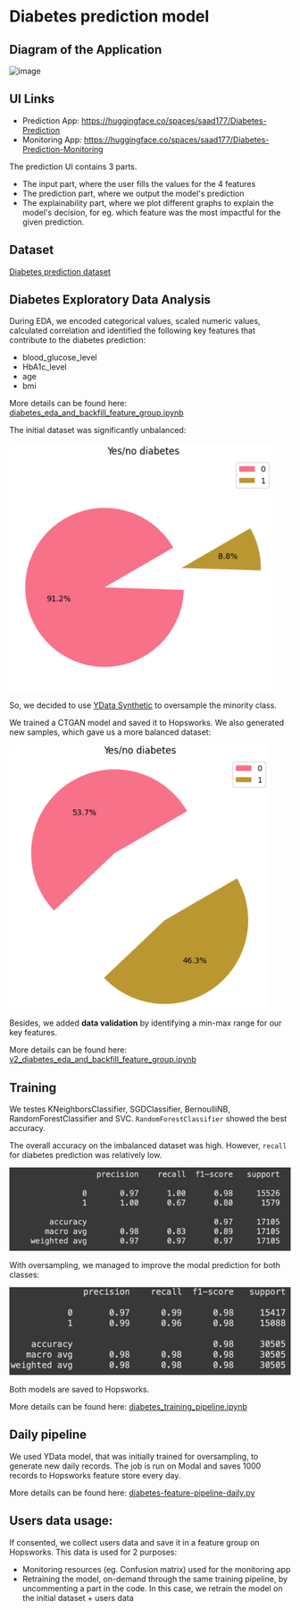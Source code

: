 # Diabetes prediction model
## Diagram of the Application
![image](https://github.com/saad17g/Scalable-ML-and-DL/assets/96499884/6023f4f2-ff36-4c9e-b976-39fe321384e8)
## UI Links

- Prediction App: https://huggingface.co/spaces/saad177/Diabetes-Prediction
- Monitoring App: https://huggingface.co/spaces/saad177/Diabetes-Prediction-Monitoring

The prediction UI contains 3 parts. 
- The input part, where the user fills  the values for the 4 features
- The prediction part, where we output the model's prediction
- The explainability part, where we plot different graphs to explain the model's decision, for eg. which feature was the most impactful for the given prediction.

## Dataset

[Diabetes prediction dataset](https://www.kaggle.com/datasets/iammustafatz/diabetes-prediction-dataset)

## Diabetes Exploratory Data Analysis

During EDA, we encoded categorical values, scaled numeric values, calculated correlation and identified the following
key features that contribute to the diabetes prediction:

* blood_glucose_level
* HbA1c_level
* age
* bmi

More details can be found
here: [diabetes_eda_and_backfill_feature_group.ipynb](diabetes_eda_and_backfill_feature_group.ipynb)

The initial dataset was significantly unbalanced:

![img.png](images/img.png)

So, we decided to use [YData Synthetic](https://github.com/ydataai/ydata-synthetic) to oversample the minority class.

We trained a CTGAN model and saved it to Hopsworks. We also generated new samples, which gave us a more balanced
dataset:

![img_1.png](images/img_1.png)

Besides, we added **data validation** by identifying a min-max range for our key features.

More details can be found
here: [v2_diabetes_eda_and_backfill_feature_group.ipynb](v2_diabetes_eda_and_backfill_feature_group.ipynb)

## Training

We testes KNeighborsClassifier, SGDClassifier, BernoulliNB, RandomForestClassifier and SVC. `RandomForestClassifier`
showed the best accuracy.

The overall accuracy on the imbalanced dataset was high. However, `recall` for diabetes prediction was relatively low.

![img_2.png](images/img_2.png)

With oversampling, we managed to improve the modal prediction for both classes:

![img_3.png](images/img_3.png)

Both models are saved to Hopsworks.

More details can be found
here: [diabetes_training_pipeline.ipynb](diabetes_training_pipeline.ipynb)

## Daily pipeline

We used YData model, that was initially trained for oversampling, to generate new daily records. The job is run on Modal
and saves 1000 records to Hopsworks feature store every day.

More details can be found
here: [diabetes-feature-pipeline-daily.py](diabetes-feature-pipeline-daily.py)

## Users data usage:

If consented, we collect users data and save it in a feature group on Hopsworks. This data is used for 2 purposes:

- Monitoring resources (eg. Confusion matrix) used for the monitoring app
- Retraining the model, on-demand through the same training pipeline, by uncommenting a part in the code. In this case, we retrain the model on the initial dataset + users data
